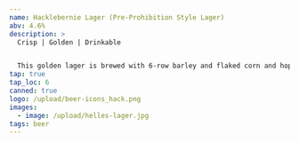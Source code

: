 ```yaml
---
name: Hacklebernie Lager (Pre-Prohibition Style Lager)
abv: 4.6%
description: >
  Crisp | Golden | Drinkable 


  This golden lager is brewed with 6-row barley and flaked corn and hopped with Cascade hops and single decocted. It is lagered for over 3 weeks. It is a very crisp and refreshing beer.
tap: true
tap_loc: 6
canned: true
logo: /upload/beer-icons_hack.png
images:
  - image: /upload/helles-lager.jpg
tags: beer
---
```

